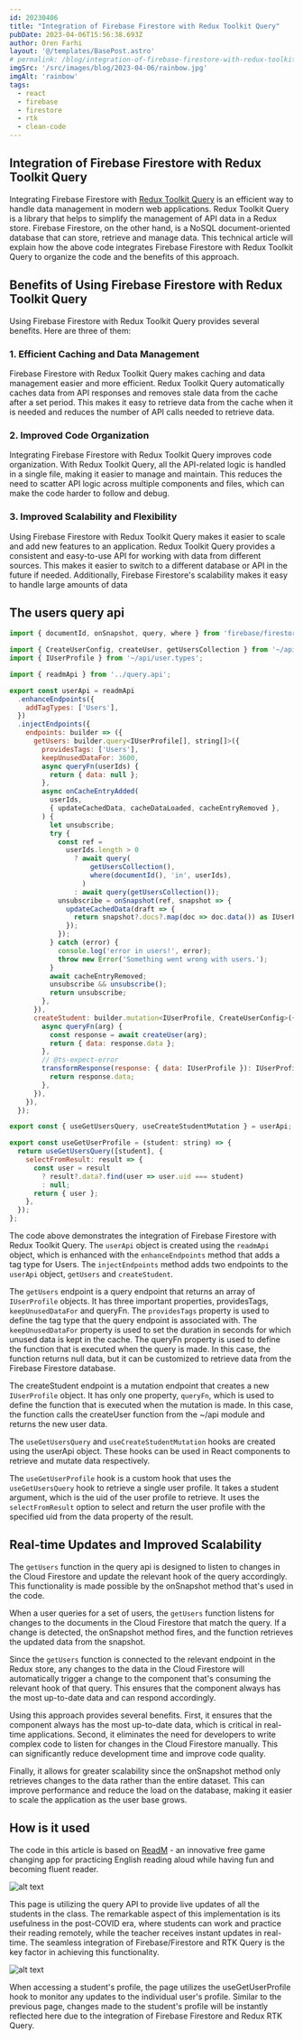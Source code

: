 ```yaml
---
id: 20230406
title: "Integration of Firebase Firestore with Redux Toolkit Query"
pubDate: 2023-04-06T15:56:38.693Z
author: Oren Farhi
layout: '@/templates/BasePost.astro'
# permalink: /blog/integration-of-firebase-firestore-with-redux-toolkit-query/
imgSrc: '/src/images/blog/2023-04-06/rainbow.jpg'
imgAlt: 'rainbow'
tags:
  - react
  - firebase
  - firestore
  - rtk
  - clean-code
---
```


## Integration of Firebase Firestore with Redux Toolkit Query

Integrating Firebase Firestore with [Redux Toolkit Query] is an efficient way to handle data management in modern web applications. Redux Toolkit Query is a library that helps to simplify the management of API data in a Redux store. Firebase Firestore, on the other hand, is a NoSQL document-oriented database that can store, retrieve and manage data. This technical article will explain how the above code integrates Firebase Firestore with Redux Toolkit Query to organize the code and the benefits of this approach.

## Benefits of Using Firebase Firestore with Redux Toolkit Query

Using Firebase Firestore with Redux Toolkit Query provides several benefits. Here are three of them:

### 1. Efficient Caching and Data Management
Firebase Firestore with Redux Toolkit Query makes caching and data management easier and more efficient. Redux Toolkit Query automatically caches data from API responses and removes stale data from the cache after a set period. This makes it easy to retrieve data from the cache when it is needed and reduces the number of API calls needed to retrieve data.

### 2. Improved Code Organization
Integrating Firebase Firestore with Redux Toolkit Query improves code organization. With Redux Toolkit Query, all the API-related logic is handled in a single file, making it easier to manage and maintain. This reduces the need to scatter API logic across multiple components and files, which can make the code harder to follow and debug.

### 3. Improved Scalability and Flexibility
Using Firebase Firestore with Redux Toolkit Query makes it easier to scale and add new features to an application. Redux Toolkit Query provides a consistent and easy-to-use API for working with data from different sources. This makes it easier to switch to a different database or API in the future if needed. Additionally, Firebase Firestore's scalability makes it easy to handle large amounts of data

## The users query api

```javascript
import { documentId, onSnapshot, query, where } from 'firebase/firestore';

import { CreateUserConfig, createUser, getUsersCollection } from '~/api';
import { IUserProfile } from '~/api/user.types';

import { readmApi } from '../query.api';

export const userApi = readmApi
  .enhanceEndpoints({
    addTagTypes: ['Users'],
  })
  .injectEndpoints({
    endpoints: builder => ({
      getUsers: builder.query<IUserProfile[], string[]>({
        providesTags: ['Users'],
        keepUnusedDataFor: 3600,
        async queryFn(userIds) {
          return { data: null };
        },
        async onCacheEntryAdded(
          userIds,
          { updateCachedData, cacheDataLoaded, cacheEntryRemoved },
        ) {
          let unsubscribe;
          try {
            const ref =
              userIds.length > 0
                ? await query(
                    getUsersCollection(),
                    where(documentId(), 'in', userIds),
                  )
                : await query(getUsersCollection());
            unsubscribe = onSnapshot(ref, snapshot => {
              updateCachedData(draft => {
                return snapshot?.docs?.map(doc => doc.data()) as IUserProfile[];
              });
            });
          } catch (error) {
            console.log('error in users!', error);
            throw new Error('Something went wrong with users.');
          }
          await cacheEntryRemoved;
          unsubscribe && unsubscribe();
          return unsubscribe;
        },
      }),
      createStudent: builder.mutation<IUserProfile, CreateUserConfig>({
        async queryFn(arg) {
          const response = await createUser(arg);
          return { data: response.data };
        },
        // @ts-expect-error
        transformResponse(response: { data: IUserProfile }): IUserProfile {
          return response.data;
        },
      }),
    }),
  });

export const { useGetUsersQuery, useCreateStudentMutation } = userApi;

export const useGetUserProfile = (student: string) => {
  return useGetUsersQuery([student], {
    selectFromResult: result => {
      const user = result
        ? result?.data?.find(user => user.uid === student)
        : null;
      return { user };
    },
  });
};
```

The code above demonstrates the integration of Firebase Firestore with Redux Toolkit Query. The `userApi` object is created using the `readmApi` object, which is enhanced with the `enhanceEndpoints` method that adds a tag type for Users. The `injectEndpoints` method adds two endpoints to the `userApi` object, `getUsers` and `createStudent`.

The `getUsers` endpoint is a query endpoint that returns an array of `IUserProfile` objects. It has three important properties, providesTags, `keepUnusedDataFor` and queryFn. The `providesTags` property is used to define the tag type that the query endpoint is associated with. The `keepUnusedDataFor` property is used to set the duration in seconds for which unused data is kept in the cache. The queryFn property is used to define the function that is executed when the query is made. In this case, the function returns null data, but it can be customized to retrieve data from the Firebase Firestore database.

The createStudent endpoint is a mutation endpoint that creates a new `IUserProfile` object. It has only one property, `queryFn`, which is used to define the function that is executed when the mutation is made. In this case, the function calls the createUser function from the ~/api module and returns the new user data.

The `useGetUsersQuery` and `useCreateStudentMutation` hooks are created using the userApi object. These hooks can be used in React components to retrieve and mutate data respectively.

The `useGetUserProfile` hook is a custom hook that uses the `useGetUsersQuery` hook to retrieve a single user profile. It takes a student argument, which is the uid of the user profile to retrieve. It uses the `selectFromResult` option to select and return the user profile with the specified uid from the data property of the result.

## Real-time Updates and Improved Scalability

The `getUsers` function in the query api is designed to listen to changes in the Cloud Firestore and update the relevant hook of the query accordingly. This functionality is made possible by the onSnapshot method that's used in the code.

When a user queries for a set of users, the `getUsers` function listens for changes to the documents in the Cloud Firestore that match the query. If a change is detected, the onSnapshot method fires, and the function retrieves the updated data from the snapshot.

Since the `getUsers` function is connected to the relevant endpoint in the Redux store, any changes to the data in the Cloud Firestore will automatically trigger a change to the component that's consuming the relevant hook of that query. This ensures that the component always has the most up-to-date data and can respond accordingly.

Using this approach provides several benefits. First, it ensures that the component always has the most up-to-date data, which is critical in real-time applications. Second, it eliminates the need for developers to write complex code to listen for changes in the Cloud Firestore manually. This can significantly reduce development time and improve code quality.

Finally, it allows for greater scalability since the onSnapshot method only retrieves changes to the data rather than the entire dataset. This can improve performance and reduce the load on the database, making it easier to scale the application as the user base grows.
## How is it used
The code in this article is based on [ReadM] - an innovative free game changing app for practicing English reading aloud while having fun and becoming fluent reader.

![alt text][classes]

This page is utilizing the query API to provide live updates of all the students in the class. The remarkable aspect of this implementation is its usefulness in the post-COVID era, where students can work and practice their reading remotely, while the teacher receives instant updates in real-time. The seamless integration of Firebase/Firestore and RTK Query is the key factor in achieving this functionality.

![alt text][student]

When accessing a student's profile, the page utilizes the useGetUserProfile hook to monitor any updates to the individual user's profile. Similar to the previous page, changes made to the student's profile will be instantly reflected here due to the integration of Firebase Firestore and Redux RTK Query.

[readm]: https://readm.app
[Redux Toolkit Query]: https://redux-toolkit.js.org/rtk-query/usage/queries
[classes]: /src/images/blog/2023-04-06/classes.png "classes page in readm practice reading aloud app"
[student]: /src/images/blog/2023-04-06/student.png "classes page in readm practice reading aloud app"